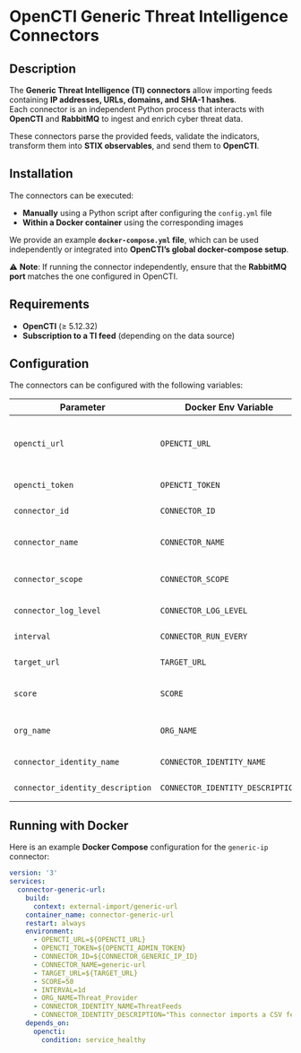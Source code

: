 # OpenCTI Generic Threat Intelligence Connectors

## Description
The **Generic Threat Intelligence (TI) connectors** allow importing feeds containing **IP addresses, URLs, domains, and SHA-1 hashes**.  
Each connector is an independent Python process that interacts with **OpenCTI** and **RabbitMQ** to ingest and enrich cyber threat data.

These connectors parse the provided feeds, validate the indicators, transform them into **STIX observables**, and send them to **OpenCTI**.

## Installation
The connectors can be executed:
- **Manually** using a Python script after configuring the `config.yml` file
- **Within a Docker container** using the corresponding images

We provide an example **`docker-compose.yml` file**, which can be used independently or integrated into **OpenCTI’s global docker-compose setup**.

⚠️ **Note**: If running the connector independently, ensure that the **RabbitMQ port** matches the one configured in OpenCTI.

## Requirements
- **OpenCTI** (≥ 5.12.32)
- **Subscription to a TI feed** (depending on the data source)

## Configuration
The connectors can be configured with the following variables:

| Parameter                   | Docker Env Variable         | Required | Description |
|-----------------------------|----------------------------|----------|-------------|
| `opencti_url`               | `OPENCTI_URL`              | ✅ Yes   | The URL of the OpenCTI platform (avoid trailing `/`). Example: `http://opencti:8080` |
| `opencti_token`             | `OPENCTI_TOKEN`            | ✅ Yes   | OpenCTI authentication token |
| `connector_id`              | `CONNECTOR_ID`             | ✅ Yes   | Unique UUID for the connector |
| `connector_name`            | `CONNECTOR_NAME`           | ✅ Yes   | Connector name as displayed in OpenCTI |
| `connector_scope`           | `CONNECTOR_SCOPE`          | ✅ Yes   | Supported data format (e.g., `text/csv`) |
| `connector_log_level`       | `CONNECTOR_LOG_LEVEL`      | ✅ Yes   | Log level (`debug`, `info`, `warn`, `error`) |
| `interval`                  | `CONNECTOR_RUN_EVERY`      | ✅ Yes   | Execution frequency (`30s`, `1d`, etc.) |
| `target_url`                | `TARGET_URL`               | ✅ Yes   | URL of the threat intelligence feed |
| `score`                     | `SCORE`                    | ✅ Yes   | Threat score assigned to indicators |
| `org_name`                  | `ORG_NAME`                 | ✅ Yes   | Name of the organization providing the data |
| `connector_identity_name`   | `CONNECTOR_IDENTITY_NAME`  | ✅ Yes   | Identity of the TI provider |
| `connector_identity_description` | `CONNECTOR_IDENTITY_DESCRIPTION` | ✅ Yes | Description of the connector |

## Running with Docker
Here is an example **Docker Compose** configuration for the `generic-ip` connector:

```yaml
version: '3'
services:
  connector-generic-url:
    build:
      context: external-import/generic-url
    container_name: connector-generic-url
    restart: always
    environment:
      - OPENCTI_URL=${OPENCTI_URL}
      - OPENCTI_TOKEN=${OPENCTI_ADMIN_TOKEN}
      - CONNECTOR_ID=${CONNECTOR_GENERIC_IP_ID}
      - CONNECTOR_NAME=generic-url
      - TARGET_URL=${TARGET_URL}
      - SCORE=50
      - INTERVAL=1d
      - ORG_NAME=Threat_Provider
      - CONNECTOR_IDENTITY_NAME=ThreatFeeds
      - CONNECTOR_IDENTITY_DESCRIPTION="This connector imports a CSV feed containing malicious urls, validates them, and integrates them as STIX indicators."
    depends_on:
      opencti:
        condition: service_healthy
